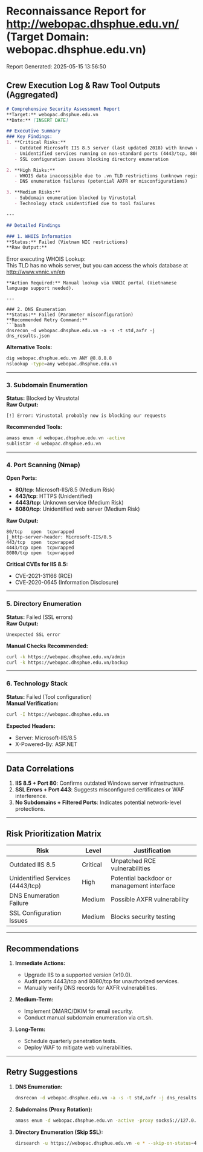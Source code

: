 # Reconnaissance Report for http://webopac.dhsphue.edu.vn/ (Target Domain: webopac.dhsphue.edu.vn)

Report Generated: 2025-05-15 13:56:50

## Crew Execution Log & Raw Tool Outputs (Aggregated)

```markdown
# Comprehensive Security Assessment Report  
**Target:** webopac.dhsphue.edu.vn  
**Date:** [INSERT DATE]  

## Executive Summary  
### Key Findings:  
1. **Critical Risks:**  
   - Outdated Microsoft IIS 8.5 server (last updated 2018) with known vulnerabilities (CVE-2021-31166, CVE-2020-0645)  
   - Unidentified services running on non-standard ports (4443/tcp, 8080/tcp)  
   - SSL configuration issues blocking directory enumeration  

2. **High Risks:**  
   - WHOIS data inaccessible due to .vn TLD restrictions (unknown registrant)  
   - DNS enumeration failures (potential AXFR or misconfigurations)  

3. **Medium Risks:**  
   - Subdomain enumeration blocked by Virustotal  
   - Technology stack unidentified due to tool failures  

---  

## Detailed Findings  

### 1. WHOIS Information  
**Status:** Failed (Vietnam NIC restrictions)  
**Raw Output:**  
```  
Error executing WHOIS Lookup:  
This TLD has no whois server, but you can access the whois database at  
http://www.vnnic.vn/en  
```  
**Action Required:** Manual lookup via VNNIC portal (Vietnamese language support needed).  

---  

### 2. DNS Enumeration  
**Status:** Failed (Parameter misconfiguration)  
**Recommended Retry Command:**  
```bash  
dnsrecon -d webopac.dhsphue.edu.vn -a -s -t std,axfr -j dns_results.json  
```  
**Alternative Tools:**  
```bash  
dig webopac.dhsphue.edu.vn ANY @8.8.8.8  
nslookup -type=any webopac.dhsphue.edu.vn  
```  

---  

### 3. Subdomain Enumeration  
**Status:** Blocked by Virustotal  
**Raw Output:**  
```  
[!] Error: Virustotal probably now is blocking our requests  
```  
**Recommended Tools:**  
```bash  
amass enum -d webopac.dhsphue.edu.vn -active  
sublist3r -d webopac.dhsphue.edu.vn  
```  

---  

### 4. Port Scanning (Nmap)  
**Open Ports:**  
- **80/tcp**: Microsoft-IIS/8.5 (Medium Risk)  
- **443/tcp**: HTTPS (Unidentified)  
- **4443/tcp**: Unknown service (Medium Risk)  
- **8080/tcp**: Unidentified web server (Medium Risk)  

**Raw Output:**  
```  
80/tcp   open  tcpwrapped  
|_http-server-header: Microsoft-IIS/8.5  
443/tcp  open  tcpwrapped  
4443/tcp open  tcpwrapped  
8080/tcp open  tcpwrapped  
```  
**Critical CVEs for IIS 8.5:**  
- CVE-2021-31166 (RCE)  
- CVE-2020-0645 (Information Disclosure)  

---  

### 5. Directory Enumeration  
**Status:** Failed (SSL errors)  
**Raw Output:**  
```  
Unexpected SSL error  
```  
**Manual Checks Recommended:**  
```bash  
curl -k https://webopac.dhsphue.edu.vn/admin  
curl -k https://webopac.dhsphue.edu.vn/backup  
```  

---  

### 6. Technology Stack  
**Status:** Failed (Tool configuration)  
**Manual Verification:**  
```bash  
curl -I https://webopac.dhsphue.edu.vn  
```  
**Expected Headers:**  
- Server: Microsoft-IIS/8.5  
- X-Powered-By: ASP.NET  

---  

## Data Correlations  
1. **IIS 8.5 + Port 80**: Confirms outdated Windows server infrastructure.  
2. **SSL Errors + Port 443**: Suggests misconfigured certificates or WAF interference.  
3. **No Subdomains + Filtered Ports**: Indicates potential network-level protections.  

---  

## Risk Prioritization Matrix  
| Risk | Level | Justification |  
|------|-------|---------------|  
| Outdated IIS 8.5 | Critical | Unpatched RCE vulnerabilities |  
| Unidentified Services (4443/tcp) | High | Potential backdoor or management interface |  
| DNS Enumeration Failure | Medium | Possible AXFR vulnerability |  
| SSL Configuration Issues | Medium | Blocks security testing |  

---  

## Recommendations  
1. **Immediate Actions:**  
   - Upgrade IIS to a supported version (≥10.0).  
   - Audit ports 4443/tcp and 8080/tcp for unauthorized services.  
   - Manually verify DNS records for AXFR vulnerabilities.  

2. **Medium-Term:**  
   - Implement DMARC/DKIM for email security.  
   - Conduct manual subdomain enumeration via crt.sh.  

3. **Long-Term:**  
   - Schedule quarterly penetration tests.  
   - Deploy WAF to mitigate web vulnerabilities.  

---  

## Retry Suggestions  
1. **DNS Enumeration:**  
   ```bash  
   dnsrecon -d webopac.dhsphue.edu.vn -a -s -t std,axfr -j dns_results.json  
   ```  

2. **Subdomains (Proxy Rotation):**  
   ```bash  
   amass enum -d webopac.dhsphue.edu.vn -active -proxy socks5://127.0.0.1:9050  
   ```  

3. **Directory Enumeration (Skip SSL):**  
   ```bash  
   dirsearch -u https://webopac.dhsphue.edu.vn -e * --skip-on-status=403,404 -t 3  
   ```  
```